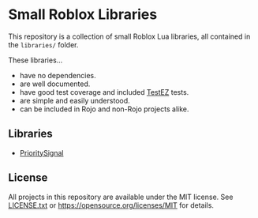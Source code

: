 # Small Roblox Libraries
This repository is a collection of small Roblox Lua libraries, all contained in the `libraries/` folder.

These libraries...

- have no dependencies.
- are well documented.
- have good test coverage and included [TestEZ](https://github.com/Roblox/testez) tests.
- are simple and easily understood.
- can be included in Rojo and non-Rojo projects alike.

## Libraries
- [PrioritySignal](libraries/PrioritySignal)

## License
All projects in this repository are available under the MIT license. See [LICENSE.txt](LICENSE.txt) or <https://opensource.org/licenses/MIT> for details.